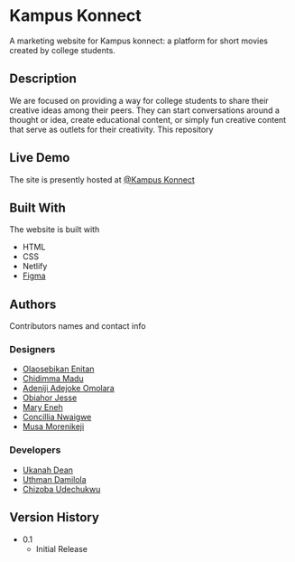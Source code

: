 # Kampus Konnect

A marketing website for Kampus konnect: a platform for short movies created by college students.

## Description

We are focused on providing a way for college students to share their creative ideas among their peers. They can start conversations around a thought or idea, create educational content, or simply fun creative content that serve as outlets for their creativity. This repository 

## Live Demo

The site is presently hosted at [@Kampus Konnect](https://kampus-konnect.netlify.app)

## Built With

The website is built with
- HTML
- CSS
- Netlify
- [Figma](https://www.figma.com/file/lylckSVblnwTfXIxcl3bNE/Video-Display?node-id=179%3A438)

## Authors

Contributors names and contact info

### Designers
- [Olaosebikan Enitan](https://github.com/orgs/zuri-training/people/hennyitan)
- [Chidimma Madu](https://github.com/orgs/zuri-training/people/Mara-mma)
- [Adeniji Adejoke Omolara](https://github.com/orgs/zuri-training/people/AdenijiOmolara)
- [Obiahor Jesse](https://github.com/orgs/zuri-training/people/Jessesnr)
- [Mary Eneh](https://github.com/orgs/zuri-training/people/Mary-Eneh)
- [Concillia Nwaigwe](https://github.com/orgs/zuri-training/people/Lyia-n)
- [Musa Morenikeji](https://github.com/orgs/zuri-training/people/M-Morenny-M-36)

### Developers
- [Ukanah Dean](https://github.com/orgs/zuri-training/people/Harrylever)
- [Uthman Damilola](https://github.com/orgs/zuri-training/people/D-uth)
- [Chizoba Udechukwu](https://github.com/orgs/zuri-training/people/videlleudeh)

## Version History

* 0.1
    * Initial Release
